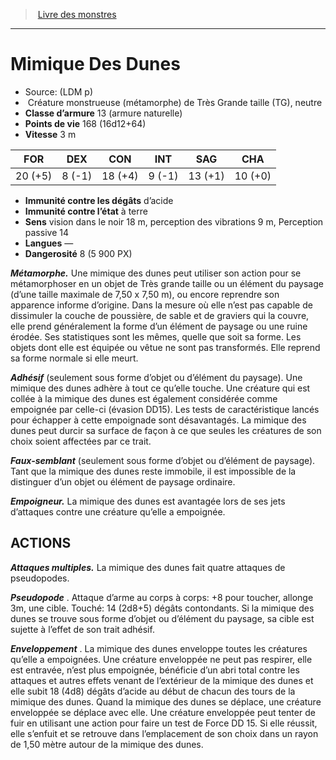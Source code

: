 ﻿> [Livre des monstres](tome_of_beasts.md)

---

# Mimique Des Dunes

- Source: (LDM p)
-  Créature monstrueuse (métamorphe) de Très Grande taille (TG), neutre
- **Classe d’armure** 13 (armure naturelle)
- **Points de vie** 168 (16d12+64)
- **Vitesse** 3 m

|FOR|DEX|CON|INT|SAG|CHA|
|---|---|---|---|---|---|
|20 (+5)|8 (-1)|18 (+4)|9 (-1)|13 (+1)|10 (+0)|

- **Immunité contre les dégâts** d’acide
- **Immunité contre l’état** à terre
- **Sens** vision dans le noir 18 m, perception des vibrations 9 m, Perception passive 14
- **Langues** —
- **Dangerosité** 8 (5 900 PX)

**_Métamorphe._** Une mimique des dunes peut utiliser son action pour se métamorphoser en un objet de Très grande taille ou un élément du paysage (d’une taille maximale de 7,50 x 7,50 m), ou encore reprendre son apparence informe d’origine. Dans la mesure où elle n’est pas capable de dissimuler la couche de poussière, de sable et de graviers qui la couvre, elle prend généralement la forme d’un élément de paysage ou une ruine érodée. Ses statistiques sont les mêmes, quelle que soit sa forme. Les objets dont elle est équipée ou vêtue ne sont pas transformés. Elle reprend sa forme normale si elle meurt.

**_Adhésif_** (seulement sous forme d’objet ou d’élément du paysage). Une mimique des dunes adhère à tout ce qu’elle touche. Une créature qui est collée à la mimique des dunes est également considérée comme empoignée par celle-ci (évasion DD15). Les tests de caractéristique lancés pour échapper à cette empoignade sont désavantagés. La mimique des dunes peut durcir sa surface de façon à ce que seules les créatures de son choix soient affectées par ce trait.

**_Faux-semblant_** (seulement sous forme d’objet ou d’élément de paysage). Tant que la mimique des dunes reste immobile, il est impossible de la distinguer d’un objet ou élément de paysage ordinaire.

**_Empoigneur._** La mimique des dunes est avantagée lors de ses jets d’attaques contre une créature qu’elle a empoignée.

## ACTIONS

**_Attaques multiples._** La mimique des dunes fait quatre attaques de pseudopodes.

**_Pseudopode_** . Attaque d’arme au corps à corps: +8 pour toucher, allonge 3m, une cible. Touché: 14 (2d8+5) dégâts contondants. Si la mimique des dunes se trouve sous forme d’objet ou d’élément du paysage, sa cible est sujette à l’effet de son trait adhésif.

**_Enveloppement_** . La mimique des dunes enveloppe toutes les créatures qu’elle a empoignées. Une créature enveloppée ne peut pas respirer, elle est entravée, n’est plus empoignée, bénéficie d’un abri total contre les attaques et autres effets venant de l’extérieur de la mimique des dunes et elle subit 18 (4d8) dégâts d’acide au début de chacun des tours de la mimique des dunes. Quand la mimique des dunes se déplace, une créature enveloppée se déplace avec elle. Une créature enveloppée peut tenter de fuir en utilisant une action pour faire un test de Force DD 15. Si elle réussit, elle s’enfuit et se retrouve dans l’emplacement de son choix dans un rayon de 1,50 mètre autour de la mimique des dunes.

